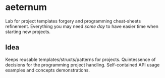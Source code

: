 # aeternum
Lab for project templates forgery and programming cheat-sheets refinement.
Everything you may need *some day* to have easier time when starting new projects.

## Idea ##
Keeps reusable templates/structs/patterns for projects.
Quintessence of decisions for the programming project handling.
Self-contained API usage examples and concepts demonstrations.
